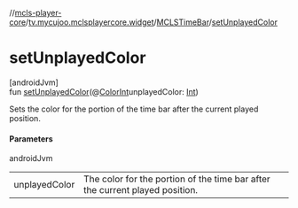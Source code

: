 //[mcls-player-core](../../../index.md)/[tv.mycujoo.mclsplayercore.widget](../index.md)/[MCLSTimeBar](index.md)/[setUnplayedColor](set-unplayed-color.md)

# setUnplayedColor

[androidJvm]\
fun [setUnplayedColor](set-unplayed-color.md)(@[ColorInt](https://developer.android.com/reference/kotlin/androidx/annotation/ColorInt.html)unplayedColor: [Int](https://kotlinlang.org/api/latest/jvm/stdlib/kotlin/-int/index.html))

Sets the color for the portion of the time bar after the current played position.

#### Parameters

androidJvm

| | |
|---|---|
| unplayedColor | The color for the portion of the time bar after the current played position. |
